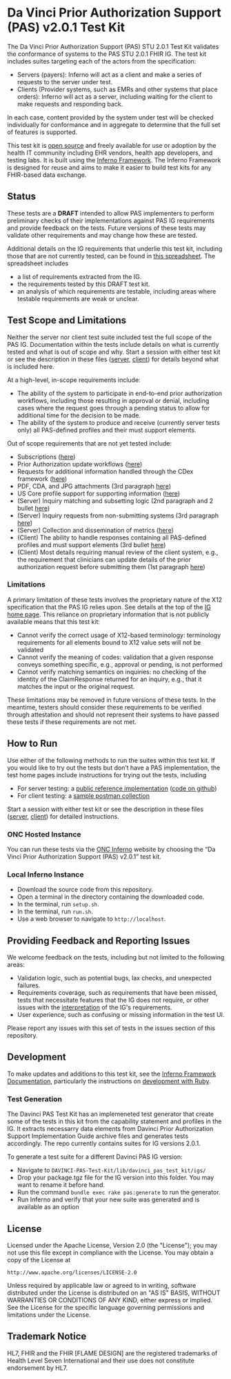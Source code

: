# Da Vinci Prior Authorization Support (PAS) v2.0.1 Test Kit

The Da Vinci Prior Authorization Support (PAS) STU 2.0.1 Test Kit validates the 
conformance of systems to the PAS STU 2.0.1 FHIR IG. The test kit includes
suites targeting each of the actors from the specification:

- Servers (payers): Inferno will act as a client and make a series of
  requests to the server under test.
- Clients (Provider systems, such as EMRs and other systems that place orders): 
  Inferno will act as a server, including waiting for the client to make requests 
  and responding back.

In each case, content provided by the system under test will be checked individually
for conformance and in aggregate to determine that the full set of features is
supported.

This test kit is [open source](#license) and freely available for use or
adoption by the health IT community including EHR vendors, health app
developers, and testing labs. It is built using the [Inferno
Framework](https://inferno-framework.github.io/). The Inferno Framework is
designed for reuse and aims to make it easier to build test kits for any
FHIR-based data exchange.

## Status

These tests are a **DRAFT** intended to allow PAS implementers to perform 
preliminary checks of their implementations against PAS IG requirements and provide 
feedback on the tests. Future versions of these tests may validate other 
requirements and may change how these are tested.

Additional details on the IG requirements that underlie this test kit, including those 
that are not currently tested, can be found in [this spreadsheet](lib/davinci_pas_test_kit/docs/PAS%20Requirements%20Interpretation.xlsx). The spreadsheet includes

- a list of requirements extracted from the IG.
- the requirements tested by this DRAFT test kit.
- an analysis of which requirements are testable, including areas where testable requirements are weak or unclear.

## Test Scope and Limitations

Neither the server nor client test suite included test the full scope of the PAS IG.
Documentation within the tests include details on what is currently tested
and what is out of scope and why. Start a session with either test kit or see the description in these files 
([server](lib/davinci_pas_test_kit/generated/v2.0.1/server_suite.rb),
[client](lib/davinci_pas_test_kit/client_suite.rb)) for details beyond what
is included here.

At a high-level, in-scope requirements include:

- The ability of the system to participate in end-to-end prior authorization
  workflows, including those resulting in approval or denial, including cases
  where the request goes through a pending status to allow for additional time
  for the decision to be made.
- The ability of the system to produce and receive (currently server tests only)
  all PAS-defined profiles and their must support elements.

Out of scope requirements that are not yet tested include:

- Subscriptions ([here](https://hl7.org/fhir/us/davinci-pas/STU2/specification.html#subscription))
- Prior Authorization update workflows ([here](https://hl7.org/fhir/us/davinci-pas/STU2/specification.html#updating-authorization-requests))
- Requests for additional information handled through the CDex framework ([here](https://hl7.org/fhir/us/davinci-pas/STU2/additionalinfo.html))
- PDF, CDA, and JPG attachments (3rd paragraph [here](https://hl7.org/fhir/us/davinci-pas/STU2/specification.html#prior-authorization-submission))
- US Core profile support for supporting information ([here](https://hl7.org/fhir/us/davinci-pas/STU2/specification.html#integration-with-other-implementation-guides))
- (Server) Inquiry matching and subsetting logic (2nd paragraph and 2 bullet [here](https://hl7.org/fhir/us/davinci-pas/STU2/specification.html#prior-authorization-inquiries))
- (Server) Inquiry requests from non-submitting systems (3rd paragraph [here](https://hl7.org/fhir/us/davinci-pas/STU2/specification.html#pended-authorization-responses))
- (Server) Collection and dissemination of metrics ([here](https://hl7.org/fhir/us/davinci-pas/STU2/metrics.html))
- (Client) The ability to handle responses containing all PAS-defined profiles and must support elements (3rd bullet [here](https://hl7.org/fhir/us/davinci-pas/STU2/background.html#must-support))
- (Client) Most details requiring manual review of the client system, e.g., the requirement that clinicians can update details of the prior authorization request before submitting them (1st paragraph [here](https://hl7.org/fhir/us/davinci-pas/STU2/usecases.html#submit-prior-authorization))

### Limitations

A primary limitation of these tests involves the proprietary nature of the X12 specification that the PAS IG relies upon. See details at the top of the 
[IG home page](https://hl7.org/fhir/us/davinci-pas/STU2/index.html). This reliance 
on proprietary information that is not publicly available means that this test kit:

- Cannot verify the correct usage of X12-based terminology: terminology requirements for all elements bound to X12
  value sets will not be validated
- Cannot verify the meaning of codes: validation that a given response conveys something specific, e.g., approval
  or pending, is not performed
- Cannot verify matching semantics on inquiries: no checking of the identity of the ClaimResponse returned for an
  inquiry, e.g., that it matches the input or the original request.

These limitations may be removed in future versions of these tests. In the meantime, testers should consider these
requirements to be verified through attestation and should not represent their systems to have passed these tests
if these requirements are not met.

## How to Run

Use either of the following methods to run the suites within this test kit.
If you would like to try out the tests but don’t have a PAS implementation, 
the test home pages include instructions for trying out the tests, including

- For server testing: a [public reference implementation](https://prior-auth.davinci.hl7.org/fhir)
  ([code on github](https://github.com/HL7-DaVinci/prior-auth))
- For client testing: a [sample postman collection](config/PAS%20Test%20Kit%20Client%20Test%20Demo.postman_collection.json)

Start a session with either test kit or see the description in these files 
([server](lib/davinci_pas_test_kit/generated/v2.0.1/server_suite.rb),
[client](lib/davinci_pas_test_kit/client_suite.rb)) for detailed instructions.

### ONC Hosted Instance

You can run these tests via the [ONC Inferno](https://inferno.healthit.gov/test-kits/) website by choosing the “Da Vinci Prior Authorization Support (PAS) v2.0.1” test kit.

### Local Inferno Instance

- Download the source code from this repository.
- Open a terminal in the directory containing the downloaded code.
- In the terminal, run `setup.sh`.
- In the terminal, run `run.sh`.
- Use a web browser to navigate to `http://localhost`.

## Providing Feedback and Reporting Issues

We welcome feedback on the tests, including but not limited to the following areas:
- Validation logic, such as potential bugs, lax checks, and unexpected failures.
- Requirements coverage, such as requirements that have been missed, tests that necessitate features that the IG does not require, or other issues with the [interpretation](lib/davinci_pas_test_kit/docs/PAS%20Requirements%20Interpretation.xlsx) of the IG's requirements.
- User experience, such as confusing or missing information in the test UI.

Please report any issues with this set of tests in the issues section of this repository.

## Development

To make updates and additions to this test kit, see the 
[Inferno Framework Documentation](https://inferno-framework.github.io/docs/),
particularly the instructions on 
[development with Ruby](https://inferno-framework.github.io/docs/getting-started/#development-with-ruby).

### Test Generation

The Davinci PAS Test Kit has an implemeneted test generator that create some of the
tests in this kit from the capability statement and profiles in the IG. It
extracts necessarry data elements from Davinci Prior Authorization Support Implementation Guide archive files and generates tests accordingly. The repo currently contains
suites for IG versions 2.0.1.

To generate a test suite for a different Davinci PAS IG version:

- Navigate to `DAVINCI-PAS-Test-Kit/lib/davinci_pas_test_kit/igs/`
- Drop your package.tgz file for the IG version into this folder. You may want to rename it before hand.
- Run the command `bundle exec rake pas:generate` to run the generator.
- Run Inferno and verify that your new suite was generated and is available as an option

## License

Licensed under the Apache License, Version 2.0 (the "License"); you may not use
this file except in compliance with the License. You may obtain a copy of the
License at
```
http://www.apache.org/licenses/LICENSE-2.0
```
Unless required by applicable law or agreed to in writing, software distributed
under the License is distributed on an "AS IS" BASIS, WITHOUT WARRANTIES OR
CONDITIONS OF ANY KIND, either express or implied. See the License for the
specific language governing permissions and limitations under the License.

## Trademark Notice

HL7, FHIR and the FHIR [FLAME DESIGN] are the registered trademarks of Health
Level Seven International and their use does not constitute endorsement by HL7.